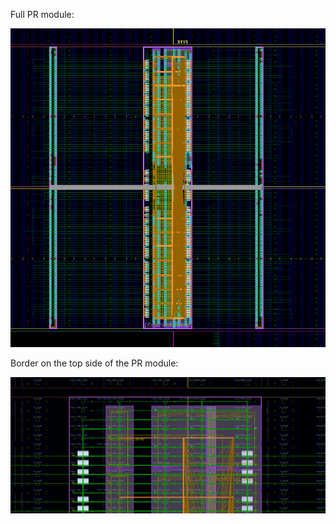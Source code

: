 
Full PR module:

![After P&R](Screenshots/Full.png)

Border on the top side of the PR module:

![Border Top](Screenshots/Top.png)
